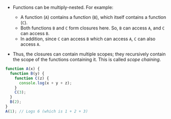 - Functions can be multiply-nested. For example:
	- A function (`A`) contains a function (`B`), which itself contains a function (`C`).
	- Both functions `B` and `C` form closures here. So, `B` can access `A`, and `C` can access `B`.
	- In addition, since `C` can access `B` which can access `A`, `C` can also access `A`.

- Thus, the closures can contain multiple scopes; they recursively contain the scope of the functions containing it. This is called _scope chaining_.

```js
function A(x) {
  function B(y) {
    function C(z) {
      console.log(x + y + z);
    }
    C(3);
  }
  B(2);
}
A(1); // Logs 6 (which is 1 + 2 + 3)
```